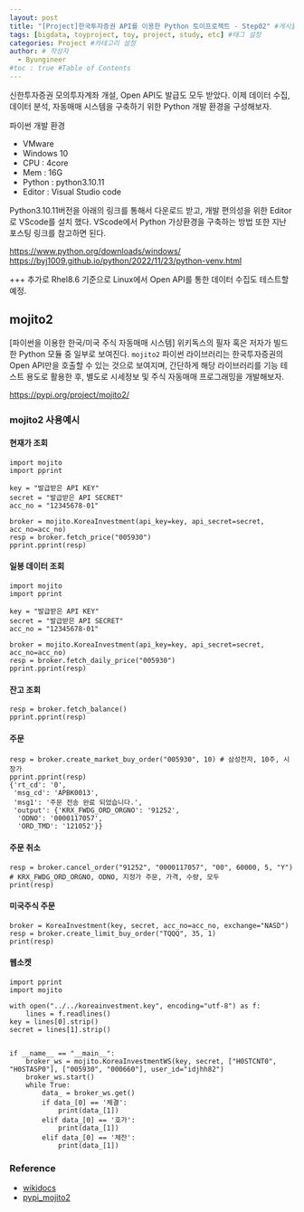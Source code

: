```yaml
---
layout: post
title: "[Project]한국투자증권 API를 이용한 Python 토이프로젝트 - Step02" #게시물 이름
tags: [bigdata, toyproject, toy, project, study, etc] #태그 설정
categories: Project #카테고리 설정
author: # 작성자
  - Byungineer
#toc : true #Table of Contents
---
```


신한투자증권 모의투자계좌 개설, Open API도 발급도 모두 받았다. 이제 데이터 수집, 데이터 분석, 자동매매 시스템을 구축하기 위한 Python 개발 환경을 구성해보자.


파이썬 개발 환경   
- VMware
- Windows 10
- CPU : 4core
- Mem : 16G
- Python : python3.10.11
- Editor : Visual Studio code


Python3.10.11버전을 아래의 링크를 통해서 다운로드 받고, 개발 편의성을 위한 Editor로 VScode를 설치 했다. VScode에서 Python 가상환경을 구축하는 방법 또한 지난 포스팅 링크를 참고하면 된다.   

<https://www.python.org/downloads/windows/>   
<https://byj1009.github.io/python/2022/11/23/python-venv.html>   


+++ 추가로 Rhel8.6 기준으로 Linux에서 Open API를 통한 데이터 수집도 테스트할 예정.

## mojito2
[파이썬을 이용한 한국/미국 주식 자동매매 시스템] 위키독스의 필자 혹은 저자가 빌드한 Python 모듈 중 일부로 보여진다. `mojito2` 파이썬 라이브러리는 한국투자증권의 Open API만을 호출할 수 있는 것으로 보여지며, 간단하게 해당 라이브러리를 기능 테스트 용도로 활용한 후, 별도로 시세정보 및 주식 자동매매 프로그래밍을 개발해보자.   

<https://pypi.org/project/mojito2/>



### mojito2 사용예시
#### 현재가 조회
```
import mojito
import pprint

key = "발급받은 API KEY"
secret = "발급받은 API SECRET"
acc_no = "12345678-01"

broker = mojito.KoreaInvestment(api_key=key, api_secret=secret, acc_no=acc_no)
resp = broker.fetch_price("005930")
pprint.pprint(resp)
```

#### 일봉 데이터 조회
```
import mojito
import pprint

key = "발급받은 API KEY"
secret = "발급받은 API SECRET"
acc_no = "12345678-01"

broker = mojito.KoreaInvestment(api_key=key, api_secret=secret, acc_no=acc_no)
resp = broker.fetch_daily_price("005930")
pprint.pprint(resp)
```

#### 잔고 조회
```
resp = broker.fetch_balance()
pprint.pprint(resp)
```

#### 주문
```
resp = broker.create_market_buy_order("005930", 10) # 삼성전자, 10주, 시장가
pprint.pprint(resp)
{'rt_cd': '0',
 'msg_cd': 'APBK0013',
 'msg1': '주문 전송 완료 되었습니다.',
 'output': {'KRX_FWDG_ORD_ORGNO': '91252',
  'ODNO': '0000117057',
  'ORD_TMD': '121052'}}
```

#### 주문 취소

```
resp = broker.cancel_order("91252", "0000117057", "00", 60000, 5, "Y") # KRX_FWDG_ORD_ORGNO, ODNO, 지정가 주문, 가격, 수량, 모두 
print(resp)
```

#### 미국주식 주문
```
broker = KoreaInvestment(key, secret, acc_no=acc_no, exchange="NASD")
resp = broker.create_limit_buy_order("TQQQ", 35, 1)
print(resp)
```

#### 웹소켓

```
import pprint
import mojito

with open("../../koreainvestment.key", encoding="utf-8") as f:
    lines = f.readlines()
key = lines[0].strip()
secret = lines[1].strip()


if __name__ == "__main__":
    broker_ws = mojito.KoreaInvestmentWS(key, secret, ["H0STCNT0", "H0STASP0"], ["005930", "000660"], user_id="idjhh82")
    broker_ws.start()
    while True:
        data_ = broker_ws.get()
        if data_[0] == '체결':
            print(data_[1])
        elif data_[0] == '호가':
            print(data_[1])
        elif data_[0] == '체잔':
            print(data_[1])
```


### Reference

- [wikidocs][url]
- [pypi_mojito2][pypi]

[url]: https://wikidocs.net/book/7845
[pypi]: https://pypi.org/project/mojito2/